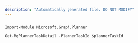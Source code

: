 ```yaml
---
description: "Automatically generated file. DO NOT MODIFY"
---
```


```powershellv1

Import-Module Microsoft.Graph.Planner

Get-MgPlannerTaskDetail -PlannerTaskId $plannerTaskId

```